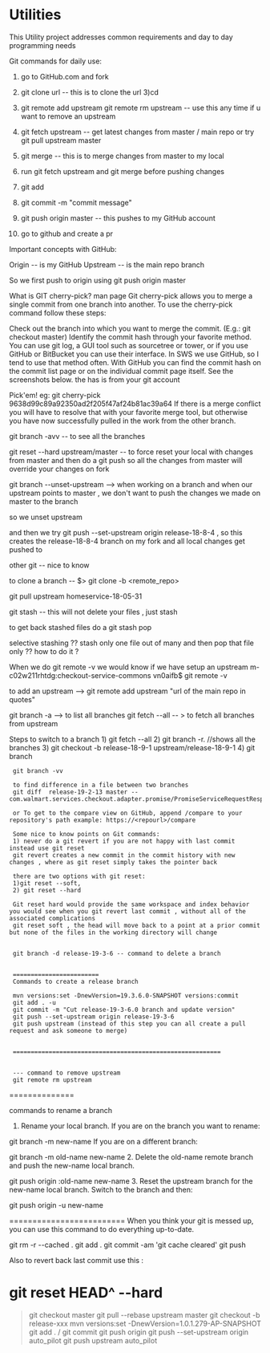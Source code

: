 # Utilities
This Utility project addresses common requirements and day to day programming needs

Git commands for daily use:

1) go to GitHub.com and fork
2) git clone url -- this is to clone the url
3)cd <directory>
4) git remote add upstream  <upstream url>
     git remote rm upstream -- use this any time if u want to remove an upstream
5) git fetch upstream  -- get latest changes from master / main repo or try git pull upstream master
6) git merge -- this is to merge changes from master to my local


1) run git fetch upstream and git merge before pushing changes
2) git add
3) git commit -m "commit message"
4) git push origin master   -- this pushes to my GitHub account
5) go to github and create a pr



Important concepts with GitHub:

Origin -- is my GitHub
Upstream -- is the main repo branch

So we first push to origin using git push origin master

What is GIT cherry-pick? man page
Git cherry-pick allows you to merge a single commit from one branch into another.  To use the cherry-pick command follow these steps:

Check out the branch into which you want to merge the commit. (E.g.: git checkout master)
Identify the commit hash through your favorite method. You can use git log, a GUI tool such as sourcetree or tower, or if you use GitHub or BitBucket you can use their interface. In SWS we use GitHub, so I tend to use that method often. With GitHub you can find the commit hash on the commit list page or on the individual commit page itself.  See the screenshots below. the has is from your git account

Pick'em! eg: git cherry-pick 9638d99c89a92350ad2f205f47af24b81ac39a64
If there is a merge conflict you will have to resolve that with your favorite merge tool, but otherwise you have now successfully pulled in the work from the other branch.







git branch -avv  -- to see all the branches

  git reset --hard upstream/master   -- to force reset your local with changes from master
and then do a git push so all the changes from master will override your changes on fork


git branch --unset-upstream  --> when working on a branch and when our upstream points to master , we don't want to push the changes we made on master to the branch

so we unset upstream

and then we try git push --set-upstream origin release-18-8-4 , so this creates the release-18-8-4 branch on my fork and all local changes get pushed to



   other git -- nice to know

   to clone a branch -- $> git clone -b <branch> <remote_repo>


   git pull upstream homeservice-18-05-31

   git stash -- this will not delete your files , just stash

   to get back stashed files do a git stash pop


   selective stashing ?? stash only one file out of many and then pop that file only ?? how to do it ?


   When we do git remote -v we would know if we have setup an upstream
   m-c02w211rhtdg:checkout-service-commons vn0aifb$ git remote -v


   to add an upstream --> git remote add upstream "url of the main repo in quotes"


   git branch -a  --> to list all branches
   git fetch --all -- > to fetch all branches from upstream


   Steps to switch to a branch
     1) git fetch --all
     2) git branch -r. //shows all the branches
     3) git checkout -b release-18-9-1  upstream/release-18-9-1
     4) git branch


     git branch -vv

     to find difference in a file between two branches
     git diff  release-19-2-13 master -- com.walmart.services.checkout.adapter.promise/PromiseServiceRequestResponseUtils.java

     or To get to the compare view on GitHub, append /compare to your repository's path example: https://<repourl>/compare

     Some nice to know points on Git commands:
     1) never do a git revert if you are not happy with last commit instead use git reset
     git revert creates a new commit in the commit history with new changes , where as git reset simply takes the pointer back

     there are two options with git reset:
     1)git reset --soft,
     2) git reset --hard

     Git reset hard would provide the same workspace and index behavior you would see when you git revert last commit , without all of the associated complications
     git reset soft , the head will move back to a point at a prior commit but none of the files in the working directory will change


     git branch -d release-19-3-6 -- command to delete a branch


     ========================
     Commands to create a release branch

     mvn versions:set -DnewVersion=19.3.6.0-SNAPSHOT versions:commit
     git add . -u
     git commit -m "Cut release-19-3-6.0 branch and update version"
     git push --set-upstream origin release-19-3-6
     git push upstream (instead of this step you can all create a pull request and ask someone to merge)


     ==========================================================


     --- command to remove upstream
     git remote rm upstream



==============

commands to rename a branch

1. Rename your local branch.
If you are on the branch you want to rename:


git branch -m new-name
If you are on a different branch:


git branch -m old-name new-name
2. Delete the old-name remote branch and push the new-name local branch.


git push origin :old-name new-name
3. Reset the upstream branch for the new-name local branch.
Switch to the branch and then:


git push origin -u new-name

=========================
When you think your git is messed up, you can use this command to do everything up-to-date.

git rm -r --cached .
git add .
git commit -am 'git cache cleared'
git push

Also to revert back last commit use this :

git reset HEAD^ --hard
==========================================

> git checkout master
> git pull --rebase upstream master
> git checkout -b release-xxx
> mvn versions:set -DnewVersion=1.0.1.279-AP-SNAPSHOT
> git add . / git commit
> git push origin
> git push --set-upstream origin auto_pilot
> git push upstream auto_pilot
